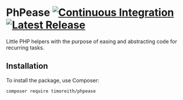 # PhPease [![Continuous Integration](https://badgen.net/github/checks/timoreith/PhPease/main)](https://github.com/timoreith/PhPease/actions) [![Latest Release](https://badgen.net/github/release/timoreith/PhPease)](https://github.com/timoreith/PhPease/releases/latest)

Little PHP helpers with the purpose of easing and abstracting code for recurring tasks.

## Installation

To install the package, use Composer:

```sh
composer require timoreith/phpease